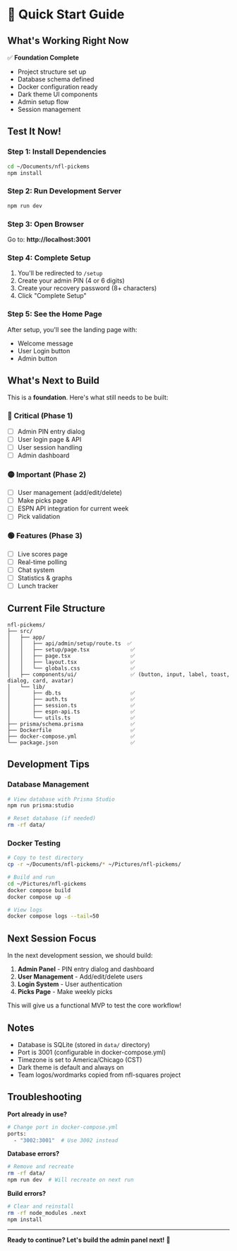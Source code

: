 # 🚀 Quick Start Guide

## What's Working Right Now

✅ **Foundation Complete**
- Project structure set up
- Database schema defined
- Docker configuration ready
- Dark theme UI components
- Admin setup flow
- Session management

## Test It Now!

### Step 1: Install Dependencies
```bash
cd ~/Documents/nfl-pickems
npm install
```

### Step 2: Run Development Server
```bash
npm run dev
```

### Step 3: Open Browser
Go to: **http://localhost:3001**

### Step 4: Complete Setup
1. You'll be redirected to `/setup`
2. Create your admin PIN (4 or 6 digits)
3. Create your recovery password (8+ characters)
4. Click "Complete Setup"

### Step 5: See the Home Page
After setup, you'll see the landing page with:
- Welcome message
- User Login button
- Admin button

## What's Next to Build

This is a **foundation**. Here's what still needs to be built:

### 🔴 Critical (Phase 1)
- [ ] Admin PIN entry dialog
- [ ] User login page & API
- [ ] User session handling
- [ ] Admin dashboard

### 🟡 Important (Phase 2)
- [ ] User management (add/edit/delete)
- [ ] Make picks page
- [ ] ESPN API integration for current week
- [ ] Pick validation

### 🟢 Features (Phase 3)
- [ ] Live scores page
- [ ] Real-time polling
- [ ] Chat system
- [ ] Statistics & graphs
- [ ] Lunch tracker

## Current File Structure

```
nfl-pickems/
├── src/
│   ├── app/
│   │   ├── api/admin/setup/route.ts  ✅
│   │   ├── setup/page.tsx             ✅
│   │   ├── page.tsx                   ✅
│   │   ├── layout.tsx                 ✅
│   │   └── globals.css                ✅
│   ├── components/ui/                 ✅ (button, input, label, toast, dialog, card, avatar)
│   └── lib/
│       ├── db.ts                      ✅
│       ├── auth.ts                    ✅
│       ├── session.ts                 ✅
│       ├── espn-api.ts                ✅
│       └── utils.ts                   ✅
├── prisma/schema.prisma               ✅
├── Dockerfile                         ✅
├── docker-compose.yml                 ✅
└── package.json                       ✅
```

## Development Tips

### Database Management
```bash
# View database with Prisma Studio
npm run prisma:studio

# Reset database (if needed)
rm -rf data/
```

### Docker Testing
```bash
# Copy to test directory
cp -r ~/Documents/nfl-pickems/* ~/Pictures/nfl-pickems/

# Build and run
cd ~/Pictures/nfl-pickems
docker compose build
docker compose up -d

# View logs
docker compose logs --tail=50
```

## Next Session Focus

In the next development session, we should build:

1. **Admin Panel** - PIN entry dialog and dashboard
2. **User Management** - Add/edit/delete users
3. **Login System** - User authentication
4. **Picks Page** - Make weekly picks

This will give us a functional MVP to test the core workflow!

## Notes

- Database is SQLite (stored in `data/` directory)
- Port is 3001 (configurable in docker-compose.yml)
- Timezone is set to America/Chicago (CST)
- Dark theme is default and always on
- Team logos/wordmarks copied from nfl-squares project

## Troubleshooting

**Port already in use?**
```bash
# Change port in docker-compose.yml
ports:
  - "3002:3001"  # Use 3002 instead
```

**Database errors?**
```bash
# Remove and recreate
rm -rf data/
npm run dev  # Will recreate on next run
```

**Build errors?**
```bash
# Clear and reinstall
rm -rf node_modules .next
npm install
```

---

**Ready to continue? Let's build the admin panel next!** 🚀
